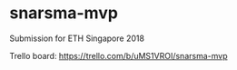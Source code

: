 # snarsma-mvp
Submission for ETH Singapore 2018

Trello board: https://trello.com/b/uMS1VROI/snarsma-mvp

